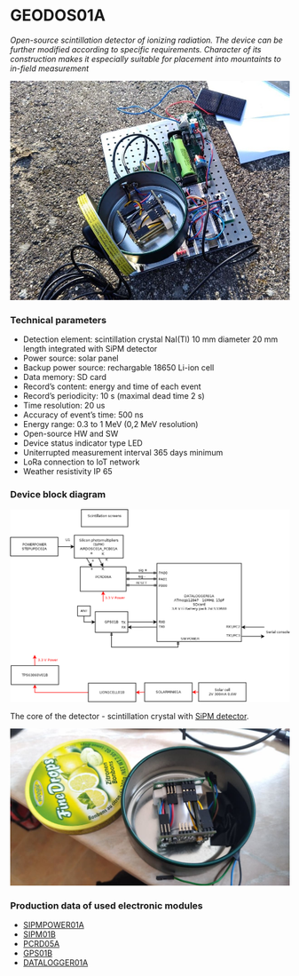 # GEODOS01A
*Open-source scintillation detector of ionizing radiation. The device can be further modified according to specific requirements. Character of its construction makes it especially suitable for placement into mountaints to in-field measurement*


![GEODOS01A prototype powered from panel](/doc/src/img/GEODOS01A_prototype.jpg "GEODOS01A prototype")


### Technical parameters

* Detection element: scintillation crystal NaI(Tl) 10 mm diameter 20 mm length integrated with SiPM detector
* Power source: solar panel
* Backup power source: rechargable 18650 Li-ion cell
* Data memory: SD card
* Record’s content: energy and time of each event
* Record’s periodicity: 10 s (maximal dead time 2 s)
* Time resolution: 20 us
* Accuracy of event’s time: 500 ns
* Energy range: 0.3 to 1 MeV (0,2 MeV resolution)
* Open-source HW and SW
* Device status indicator type LED
* Uniterrupted measurement interval 365 days minimum
* LoRa connection to IoT network
* Weather resistivity IP 65


### Device block diagram
![GEODOS01A block diagram](hw/sch_pcb/GEODOS01A_block.png)



The core of the detector  - scintillation crystal with [SiPM detector](https://en.wikipedia.org/wiki/Silicon_photomultiplier).

![Scintillation detector](/doc/src/img/GEODOS01A_sensor.jpg)

### Production data of used electronic modules

* [SIPMPOWER01A](https://github.com/UniversalScientificTechnologies/AIRDOSC01/tree/AIRDOSC01A/hw/sch_pcb/SIPMPOWER01A)
* [SIPM01B](https://github.com/UniversalScientificTechnologies/AIRDOSC01/tree/AIRDOSC01A/hw/sch_pcb/SIPM01B/hw/sch_pcb)
* [PCRD05A](http://mlab.ust.cz/module/PCRD05A)
* [GPS01B](http://mlab.ust.cz/module/GPS01B)
* [DATALOGGER01A](http://mlab.cz/module/DATALOGGER01A)
